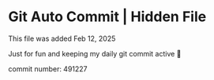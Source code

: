# Git Auto Commit | Hidden File

This file was added Feb 12, 2025

Just for fun and keeping my daily git commit active 🤪

commit number: 491227
